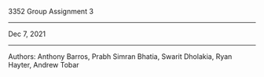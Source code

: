 3352 Group Assignment 3

-----

Dec 7, 2021

-----

Authors:
Anthony Barros, Prabh Simran Bhatia, Swarit Dholakia, Ryan Hayter, Andrew Tobar